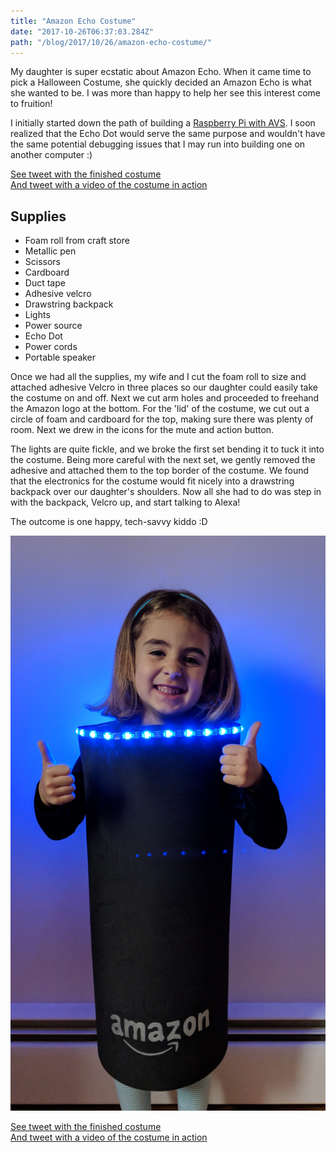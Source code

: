 ```yaml
---
title: "Amazon Echo Costume"
date: "2017-10-26T06:37:03.284Z"
path: "/blog/2017/10/26/amazon-echo-costume/"
---
```


My daughter is super ecstatic about Amazon Echo. When it came time to pick a Halloween Costume, she quickly decided an Amazon Echo is what she wanted to be. I was more than happy to help her see this interest come to fruition!

I initially started down the path of building a [Raspberry Pi with AVS](https://github.com/alexa/alexa-avs-sample-app). I soon realized that the Echo Dot would serve the same purpose and wouldn't have the same potential debugging issues that I may run into building one on another computer :)

[See tweet with the finished costume](https://twitter.com/ryanlanciaux/status/922524085858590722) <br />
[And tweet with a video of the costume in action](https://twitter.com/ryanlanciaux/status/922524085858590722)

## Supplies

* Foam roll from craft store
* Metallic pen
* Scissors
* Cardboard
* Duct tape
* Adhesive velcro 
* Drawstring backpack 
* Lights
* Power source
* Echo Dot
* Power cords
* Portable speaker

Once we had all the supplies, my wife and I cut the foam roll to size and attached adhesive Velcro in three places so our daughter could easily take the costume on and off. Next we cut arm holes and proceeded to freehand the Amazon logo at the bottom. For the 'lid' of the costume, we cut out a circle of foam and cardboard for the top, making sure there was plenty of room. Next we drew in the icons for the mute and action button.

The lights are quite fickle, and we broke the first set bending it to tuck it into the costume. Being more careful with the next set, we gently removed the adhesive and attached them to the top border of the costume. We found that the electronics for the costume would fit nicely into a drawstring backpack over our daughter's shoulders. Now all she had to do was step in with the backpack, Velcro up, and start talking to Alexa!

The outcome is one happy, tech-savvy kiddo :D

![Alexa costume](./alaina_costume.jpg)

[See tweet with the finished costume](https://twitter.com/ryanlanciaux/status/922524085858590722) <br />
[And tweet with a video of the costume in action](https://twitter.com/ryanlanciaux/status/922524085858590722)

